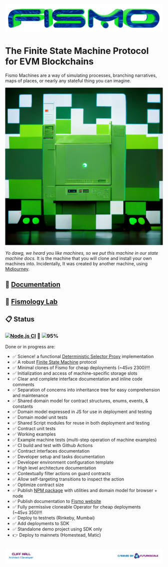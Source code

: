 ![Fismo](docs/images/fismo-logo.png)
# The Finite State Machine Protocol for EVM Blockchains
Fismo Machines are a way of simulating processes, branching narratives, maps of places, or nearly any stateful thing you can imagine.

![Fismo](docs/images/fismo-machine.png)

_Yo dawg, we heard you like machines, so we put this machine in our state machine docs._ It is the machine that you will clone and install your own machines into. Incidentally, It was created by another machine, using [Midjourney](https://twitter.com/midjourney).

## 📖 [Documentation](https://docs.fismo.xyz)
## 🧪 [Fismology Lab](https://github.com/cliffhall/Fismology)
## 📋 Status
### [![Node.js CI](https://github.com/cliffhall/Fismo/actions/workflows/node.js.yml/badge.svg)](https://github.com/cliffhall/Fismo/actions/workflows/node.js.yml) 🔬 ![95%](https://progress-bar.dev/95/?title=Progress&width=100&color=0c0c0c)

Done or in progress are:
- ✅ Science! a functional [Deterministic Selector Proxy](docs/whitepaper.md#deterministic-selector-proxy) implementation
- ✅ A robust [Finite State Machine](https://en.wikipedia.org/wiki/Finite-state_machine) protocol
- ✅ Minimal clones of Fismo for cheap deployments (~$45 vs ~$2300)!!!
- ✅ Initialization and access of machine-specific storage slots
- ✅ Clear and complete interface documentation and inline code comments
- ✅ Separation of concerns into inheritance tree for easy comprehension and maintenance
- ✅ Shared domain model for contract structures, enums, events, & constants
- ✅ Domain model expressed in JS for use in deployment and testing
- ✅ Domain model unit tests
- ✅ Shared Script modules for reuse in both deployment and testing
- ✅ Contract unit tests
- ✅ Working examples
- ✅ Example machine tests (multi-step operation of machine examples)
- ✅ CI build and test with Github Actions
- ✅ Contract interfaces documentation
- ✅ Developer setup and tasks documentation
- ✅ Developer environment configuration template
- ✅ High level architecture documentation
- ✅ Contextually filter actions on guard contracts
- ✅ Allow self-targeting transitions to inspect the action
- ✅ Optimize contract size
- ✅ Publish [NPM package](https://www.npmjs.com/package/fismo) with utilities and domain model for browser + node
- ✅ Publish documentation to [Fismo website](https://fismo.xyz)
- ✅ Fully permissive cloneable Operator for cheap deployments (~$45 vs ~$350)!!!
- ✅ Deploy to testnets (Rinkeby, Mumbai)
- ✅ Add deployments to SDK
- ✅ Standalone demo project using SDK only
- 👉 Deploy to mainnets (Homestead, Matic)

##  [![Created by Futurescale](docs/images/created-by.png)](https://futurescale.com)